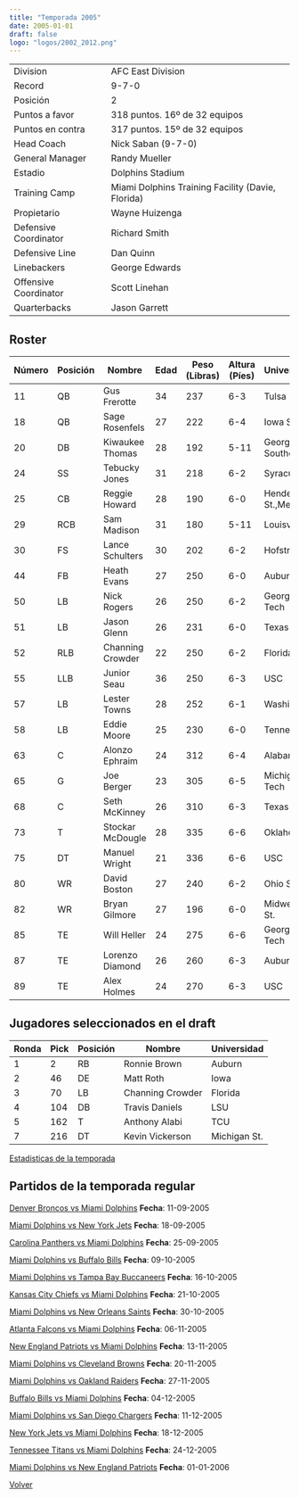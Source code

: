 ```yaml
---
title: "Temporada 2005"
date: 2005-01-01
draft: false
logo: "logos/2002_2012.png"
---
```


|                      |                      |
|-------------------------|---------------------------|
| Division               | AFC East Division            |
| Record                 | 9-7-0              |
| Posición               | 2            |
| Puntos a favor         | 318 puntos. 16º de 32 equipos           |
| Puntos en contra       | 317 puntos. 15º de 32 equipos       |
| Head Coach             | Nick Saban (9-7-0)               |
| General Manager        | Randy Mueller      |
| Estadio                | Dolphins Stadium             |
| Training Camp          | Miami Dolphins Training Facility (Davie, Florida)        |
| Propietario | Wayne Huizenga |
| Defensive Coordinator | Richard Smith |
| Defensive Line | Dan Quinn |
| Linebackers | George Edwards |
| Offensive Coordinator | Scott Linehan |
| Quarterbacks | Jason Garrett |


## Roster

| Número | Posición | Nombre           | Edad | Peso (Libras) | Altura (Píes) | Universidad          |
|--------|----------|------------------|------|---------------|---------------|----------------------|
| 11 | QB | Gus Frerotte | 34 | 237 | 6-3 | Tulsa |
| 18 | QB | Sage Rosenfels | 27 | 222 | 6-4 | Iowa St. |
| 20 | DB | Kiwaukee Thomas | 28 | 192 | 5-11 | Georgia Southern |
| 24 | SS | Tebucky Jones | 31 | 218 | 6-2 | Syracuse |
| 25 | CB | Reggie Howard | 28 | 190 | 6-0 | Henderson St.,Memphis |
| 29 | RCB | Sam Madison | 31 | 180 | 5-11 | Louisville |
| 30 | FS | Lance Schulters | 30 | 202 | 6-2 | Hofstra |
| 44 | FB | Heath Evans | 27 | 250 | 6-0 | Auburn |
| 50 | LB | Nick Rogers | 26 | 250 | 6-2 | Georgia Tech |
| 51 | LB | Jason Glenn | 26 | 231 | 6-0 | Texas A&M |
| 52 | RLB | Channing Crowder | 22 | 250 | 6-2 | Florida |
| 55 | LLB | Junior Seau | 36 | 250 | 6-3 | USC |
| 57 | LB | Lester Towns | 28 | 252 | 6-1 | Washington |
| 58 | LB | Eddie Moore | 25 | 230 | 6-0 | Tennessee |
| 63 | C | Alonzo Ephraim | 24 | 312 | 6-4 | Alabama |
| 65 | G | Joe Berger | 23 | 305 | 6-5 | Michigan Tech |
| 68 | C | Seth McKinney | 26 | 310 | 6-3 | Texas A&M |
| 73 | T | Stockar McDougle | 28 | 335 | 6-6 | Oklahoma |
| 75 | DT | Manuel Wright | 21 | 336 | 6-6 | USC |
| 80 | WR | David Boston | 27 | 240 | 6-2 | Ohio St. |
| 82 | WR | Bryan Gilmore | 27 | 196 | 6-0 | Midwestern St. |
| 85 | TE | Will Heller | 24 | 275 | 6-6 | Georgia Tech |
| 87 | TE | Lorenzo Diamond | 26 | 260 | 6-3 | Auburn |
| 89 | TE | Alex Holmes | 24 | 270 | 6-3 | USC |


## Jugadores seleccionados en el draft

| Ronda | Pick | Posición | Nombre           | Universidad          |
|-------|------|----------|------------------|----------------------|
| 1 | 2 | RB | Ronnie Brown | Auburn |
| 2 | 46 | DE | Matt Roth | Iowa |
| 3 | 70 | LB | Channing Crowder | Florida |
| 4 | 104 | DB | Travis Daniels | LSU |
| 5 | 162 | T | Anthony Alabi | TCU |
| 7 | 216 | DT | Kevin Vickerson | Michigan St. |



[Estadisticas de la temporada](/historia/stats/2005)

## Partidos de la temporada regular

[Denver Broncos vs Miami Dolphins](/historia/partidos/den-mia-20050911) **Fecha**: 11-09-2005

[Miami Dolphins vs New York Jets](/historia/partidos/mia-nyj-20050918) **Fecha**: 18-09-2005

[Carolina Panthers vs Miami Dolphins](/historia/partidos/car-mia-20050925) **Fecha**: 25-09-2005

[Miami Dolphins vs Buffalo Bills](/historia/partidos/mia-buf-20051009) **Fecha**: 09-10-2005

[Miami Dolphins vs Tampa Bay Buccaneers](/historia/partidos/mia-tb-20051016) **Fecha**: 16-10-2005

[Kansas City Chiefs vs Miami Dolphins](/historia/partidos/kc-mia-20051021) **Fecha**: 21-10-2005

[Miami Dolphins vs New Orleans Saints](/historia/partidos/mia-no-20051030) **Fecha**: 30-10-2005

[Atlanta Falcons vs Miami Dolphins](/historia/partidos/atl-mia-20051106) **Fecha**: 06-11-2005

[New England Patriots vs Miami Dolphins](/historia/partidos/ne-mia-20051113) **Fecha**: 13-11-2005

[Miami Dolphins vs Cleveland Browns](/historia/partidos/mia-cle-20051120) **Fecha**: 20-11-2005

[Miami Dolphins vs Oakland Raiders](/historia/partidos/mia-oak-20051127) **Fecha**: 27-11-2005

[Buffalo Bills vs Miami Dolphins](/historia/partidos/buf-mia-20051204) **Fecha**: 04-12-2005

[Miami Dolphins vs San Diego Chargers](/historia/partidos/mia-sd-20051211) **Fecha**: 11-12-2005

[New York Jets vs Miami Dolphins](/historia/partidos/nyj-mia-20051218) **Fecha**: 18-12-2005

[Tennessee Titans vs Miami Dolphins](/historia/partidos/ten-mia-20051224) **Fecha**: 24-12-2005

[Miami Dolphins vs New England Patriots](/historia/partidos/mia-ne-20060101) **Fecha**: 01-01-2006





[Volver](/historia)